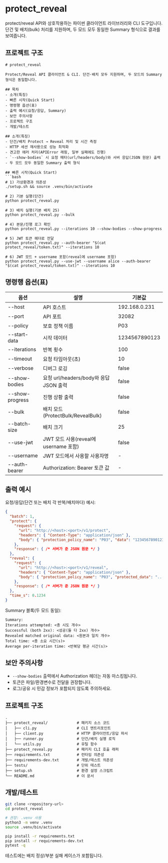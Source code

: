 # protect_reveal

protect/reveal API와 상호작용하는 파이썬 클라이언트 라이브러리와 CLI 도구입니다. 단건 및 배치(bulk) 처리를 지원하며, 두 모드 모두 동일한 Summary 형식으로 결과를 보여줍니다.

## 프로젝트 구조

```
# protect_reveal

Protect/Reveal API 클라이언트 & CLI. 단건·배치 모두 지원하며, 두 모드의 Summary 형식은 동일합니다.

## 목차
- 소개(특징)
- 빠른 시작(Quick Start)
- 명령행 옵션(표)
- 출력 예시(요청/응답, Summary)
- 보안 주의사항
- 프로젝트 구조
- 개발/테스트

## 소개(특징)
- 단건/배치 Protect → Reveal 처리 및 시간 측정
- HTTP 세션 재사용으로 성능 최적화
- 견고한 에러 처리(APIError 래핑, 일부 실패에도 진행)
- `--show-bodies` 시 요청 메타(url/headers/body)와 서버 응답(JSON 원문) 출력
- 두 모드 모두 동일한 Summary 출력 형식

## 빠른 시작(Quick Start)
```bash
# 1) 가상환경과 의존성
./setup.sh && source .venv/bin/activate

# 2) 기본 실행(단건)
python protect_reveal.py

# 3) 배치 실행(기본 배치 25)
python protect_reveal.py --bulk

# 4) 본문/진행 로그 확인
python protect_reveal.py --iterations 10 --show-bodies --show-progress

# 5) JWT 토큰 헤더로 전달
python protect_reveal.py --auth-bearer "$(cat protect_reveal/token.txt)" --iterations 10

# 6) JWT 모드 + username 포함(reveal에 username 포함)
python protect_reveal.py --use-jwt --username alice --auth-bearer "$(cat protect_reveal/token.txt)" --iterations 10
```

## 명령행 옵션(표)

| 옵션 | 설명 | 기본값 |
|---|---|---|
| --host | API 호스트 | 192.168.0.231 |
| --port | API 포트 | 32082 |
| --policy | 보호 정책 이름 | P03 |
| --start-data | 시작 데이터 | 1234567890123 |
| --iterations | 반복 횟수 | 100 |
| --timeout | 요청 타임아웃(초) | 10 |
| --verbose | 디버그 로깅 | false |
| --show-bodies | 요청 url/headers/body와 응답 JSON 출력 | false |
| --show-progress | 진행 상황 출력 | false |
| --bulk | 배치 모드(ProtectBulk/RevealBulk) | false |
| --batch-size | 배치 크기 | 25 |
| --use-jwt | JWT 모드 사용(reveal에 username 포함) | false |
| --username | JWT 모드에서 사용할 사용자명 | - |
| --auth-bearer | Authorization: Bearer 토큰 값 | - |

## 출력 예시

요청/응답(단건 또는 배치 각 반복/배치마다) 예시:
```json
{
  "batch": 1,
  "protect": {
    "request": {
      "url": "http://<host>:<port>/v1/protect",
      "headers": { "Content-Type": "application/json" },
      "body": { "protection_policy_name": "P03", "data": "1234567890123" }
    },
    "response": { /* 서버가 준 JSON 원문 */ }
  },
  "reveal": {
    "request": {
      "url": "http://<host>:<port>/v1/reveal",
      "headers": { "Content-Type": "application/json" },
      "body": { "protection_policy_name": "P03", "protected_data": "..." }
    },
    "response": { /* 서버가 준 JSON 원문 */ }
  },
  "time_s": 0.1234
}
```

Summary 블록(두 모드 동일):
```
Summary:
Iterations attempted: <총 시도 개수>
Successful (both 2xx): <성공(둘 다 2xx) 개수>
Revealed matched original data: <원본과 일치 개수>
Total time: <총 소요 시간(s)>
Average per-iteration time: <반복당 평균 시간(s)>
```

## 보안 주의사항
- `--show-bodies` 출력에서 Authorization 헤더는 자동 마스킹됩니다.
- 토큰은 파일/환경변수로 전달을 권장합니다.
- 로그/공유 시 민감 정보가 포함되지 않도록 주의하세요.

## 프로젝트 구조
```
.
├── protect_reveal/             # 패키지 소스 코드
│   ├── cli.py                  # CLI 엔트리포인트
│   ├── client.py               # HTTP 클라이언트/응답 파서
│   ├── runner.py               # 단건/배치 실행 로직
│   └── utils.py                # 유틸 함수
├── protect_reveal.py           # 패키지 CLI 호출 래퍼
├── requirements.txt            # 런타임 의존성
├── requirements-dev.txt        # 개발/테스트 의존성
├── tests/                      # 단위 테스트
├── setup.sh                    # 환경 설정 스크립트
└── README.md                   # 이 문서
```

## 개발/테스트
```bash
git clone <repository-url>
cd protect_reveal

# 권장: .venv 사용
python3 -m venv .venv
source .venv/bin/activate

pip install -r requirements.txt
pip install -r requirements-dev.txt
pytest -q
```

테스트에는 배치 정상/부분 실패 케이스가 포함됩니다.

